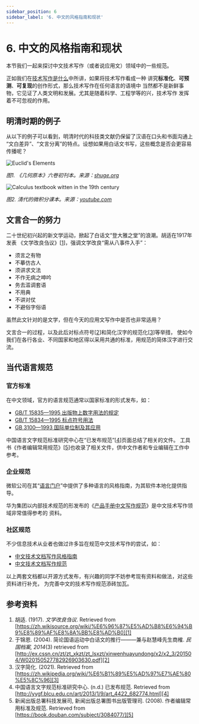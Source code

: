 ```yaml
---
sidebar_position: 6
sidebar_label: '6. 中文的风格指南和现状'
---
```


# 6. 中文的风格指南和现状

本节我们一起来探讨中文技术写作（或者说应用文）领域中的一些规范。

正如我们在[技术写作是什么](/docs/tw/what-is-tw)中所讲，如果将技术写作看成一种
讲究**标准化**、**可预测**、**可复现**的创作形式，那么技术写作在任何语言的语境中
当然都不是新鲜事物，它见证了人类文明和发展。尤其是随着科学、工程学等的兴，技术写作
发挥着不可忽视的作用。

## 明清时期的例子

从以下的例子可以看到，明清时代的科技类文献仍保留了汉语在口头和书面沟通上
“文白差异”、“文言分离”的特点。设想如果用白话文书写，这些概念是否会更容易传播呢？

![Euclid's Elements](/img/tw/geometry-zh.jpg)

*图1. 《几何原本》六卷初刊本。来源：[shuge.org](https://new.shuge.org/view/ji_he_yuan_ben/)*

![Calculus textbook witten in the 19th century](/img/tw/calculus-zh.jpg)

*图2. 清代的微积分课本。来源：[youtube.com](https://youtu.be/BA3f_-J_Gmc)*

## 文言合一的努力

二十世纪初兴起的新文学运动，掀起了白话文“登大雅之堂”的浪潮。胡适在1917年发表
《文学改良刍议》[[1][1]]，强调文学改良“需从八事件入手”：

- 须言之有物
- 不摹仿古人
- 须讲求文法
- 不作无病之呻吟
- 务去滥调套语
- 不用典
- 不讲对仗
- 不避俗字俗语

虽然此文针对的是文学，但在今天的应用文写作中是否也非常适用？

文言合一的过程，以及此后对标点符号[[2][2]]和简化汉字的规范化[[3][3]]等举措，
使如今我们在各行各业、不同国家和地区得以采用共通的标准，用规范的简体汉字进行交流。

## 当代语言规范

### 官方标准

在中文领域，官方的语言规范通常以国家标准的形式发布，如：

- [GB/T 15835—1995 出版物上数字用法的规定][a]
- [GB/T 15834—1995 标点符号用法][b]
- [GB 3100—1993 国际单位制及其应用][c]

中国语言文字规范标准研究中心在“已发布规范”[[4][4]]页面总结了相关的文件。
工具书《作者编辑常用规范》[[5][5]]也收录了相关文件，供中文作者和专业编辑在工作中参考。

### 企业规范

微软公司在其“[语言门户][d]”中提供了多种语言的风格指南，为其软件本地化提供指导。

华为集团以内部技术规范的形发布的《[产品手册中文写作规范][e]》是中文技术写作领域非常值得参考的
资料。

### 社区规范

不少信息技术从业者也做过许多旨在规范中文技术写作的尝试，如：

- [中文技术文档写作风格指南][f]
- [中文技术文档写作规范][g]

以上两套文档都以开源方式发布，有兴趣的同学不妨参考现有资料和做法，对这些资料进行补充，
为完善中文的技术写作规范添砖加瓦。

## 参考资料

1. 胡适. (1917). *文学改良刍议*.
   Retrieved from [https://zh.wikisource.org/wiki/%E6%96%87%E5%AD%B8%E6%94%B9%E8%89%AF%E8%8A%BB%E8%AD%B0][1]
2. 于锦恩. (2004). 简论国语运动中白话文的推行———兼与赵慧峰先生商榷. *民国档案, 2014*(3)
   retrieved from [http://ex.cssn.cn/zt/zt_xkzt/zt_lsxzt/xinwenhuayundong/x2/x2_3/201504/W020150527782926903630.pdf][2]
3. 汉字简化. (2021). Retrieved from [https://zh.wikipedia.org/wiki/%E6%B1%89%E5%AD%97%E7%AE%80%E5%8C%96][3]
4. 中国语言文字规范标准研究中心. (n.d.) 已发布规范. Retrieved from
   [http://yygf.blcu.edu.cn/art/2013/1/9/art_4422_682774.html][4]
5. 新闻出版总署科技发展司, 新闻出版总署图书出版管理司. (2008).  作者编辑常用标准及规范.
   Retrieved from [https://book.douban.com/subject/3084077/][5]

[1]: https://zh.wikisource.org/wiki/%E6%96%87%E5%AD%B8%E6%94%B9%E8%89%AF%E8%8A%BB%E8%AD%B0
[2]: http://ex.cssn.cn/zt/zt_xkzt/zt_lsxzt/xinwenhuayundong/x2/x2_3/201504/W020150527782926903630.pdf
[3]: https://zh.wikipedia.org/wiki/%E6%B1%89%E5%AD%97%E7%AE%80%E5%8C%96
[4]: http://yygf.blcu.edu.cn/art/2013/1/9/art_4422_682774.html
[5]: https://book.douban.com/subject/3084077/
[a]: http://www.moe.gov.cn/ewebeditor/uploadfile/2015/01/13/20150113091154536.pdf
[b]: https://people.ubuntu.com/~happyaron/l10n/GB(T)15834-2011.html
[c]: http://hit.alljournals.cn/uploadfile/mst_cn/20160329/gb%203100-93%20%E5%9B%BD%E9%99%85%E5%8D%95%E4%BD%8D%E5%88%B6%E5%8F%8A%E5%85%B6%E5%BA%94%E7%94%A8.pdf
[d]: https://www.microsoft.com/zh-cn/language/styleguides
[e]: https://github.com/tiger8888/books-4/raw/master/%E4%BA%A7%E5%93%81%E6%89%8B%E5%86%8C%E4%B8%AD%E6%96%87%E5%86%99%E4%BD%9C%E8%A7%84%E8%8C%83.pdf
[f]: https://zh-style-guide.readthedocs.io/zh_CN/latest/
[g]: https://github.com/ruanyf/document-style-guide
